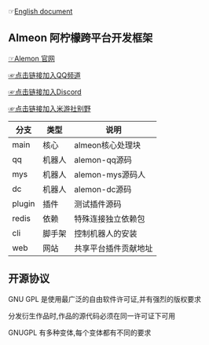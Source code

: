 ☞[English document](./README_English.md)

## Almeon 阿柠檬跨平台开发框架

[☞Alemon 官网](http://ningmengchongshui.gitee.io/alemon)

[☞点击链接加入QQ频道](https://pd.qq.com/s/h1o84u58q)

[☞点击链接加入Discord](https://discord.gg/8dHrVvp3Ad)

[☞点击链接加入米游社别野](https://dby.miyoushe.com/chat/2142/33641)

| 分支  | 类型  | 说明  |
|---|---|---|
| main  | 核心  | almeon核心处理块  |
| qq  | 机器人  | alemon-qq源码  |
| mys  | 机器人  | alemon-mys源码人  |
| dc  | 机器人  | alemon-dc源码  |
| plugin  | 插件  | 测试插件源码  |
| redis| 依赖  | 特殊连接独立依赖包  |
| cli | 脚手架  | 控制机器人的安装  |
| web | 网站  | 共享平台插件贡献地址  |


## 开源协议

GNU GPL 是使用最广泛的自由软件许可证,并有强烈的版权要求

分发衍生作品时,作品的源代码必须在同一许可证下可用

GNUGPL 有多种变体,每个变体都有不同的要求
